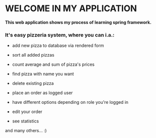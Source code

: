 # WELCOME IN MY APPLICATION 

#### This web application shows my process of learning spring framework.
### It's easy pizzeria system, where you can i.a.:

- add new pizza to database via rendered form

- sort all added pizzas

- count average and sum of pizza's prices

- find pizza with name you want

- delete existing pizza

- place an order as logged user

- have different options depending on role you're logged in 

- edit your order

- see statistics

and many others... :)